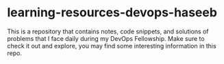 # learning-resources-devops-haseeb
This is a repository that contains notes, code snippets, and solutions of problems that I face daily during my DevOps Fellowship. Make sure to check it out and explore, you may find some interesting information in this repo.
